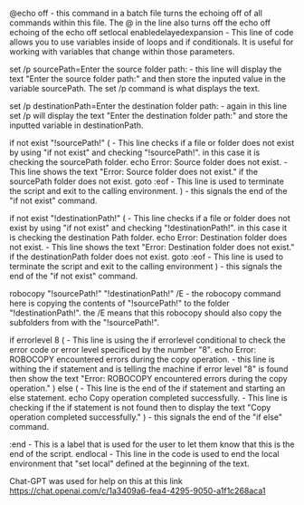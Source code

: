 @echo off - this command in a batch file turns the echoing off of all commands within this file. The @ in the line also turns off the echo off echoing of the echo off 
setlocal enabledelayedexpansion - This line of code allows you to use variables inside of loops and if conditionals. It is useful for working with variables that change within those parameters. 

set /p sourcePath=Enter the source folder path: - this line will display the text "Enter the source folder path:" and then store the inputed value in the variable sourcePath. The set /p command is what displays the text. 

set /p destinationPath=Enter the destination folder path: - again in this line set /p will display the text "Enter the destination folder path:" and store the inputted variable in destinationPath. 

if not exist "!sourcePath!\" ( - This line checks if a file or folder does not exist by using "if not exist" and checking "!sourcePath!\". in this case it is checking the sourcePath folder.
    echo Error: Source folder does not exist. - This line shows the text "Error: Source folder does not exist." if the sourcePath folder does not exist. 
    goto :eof - This line is used to terminate the script and exit to the calling environment.
) - this signals the end of the "if not exist" command.

if not exist "!destinationPath!\" ( - This line checks if a file or folder does not exist by using "if not exist" and checking "!destinationPath!\". in this case it is checking the destination Path folder.
    echo Error: Destination folder does not exist. - This line shows the text "Error: Destination folder does not exist." if the destinationPath folder does not exist. 
    goto :eof - This line is used to terminate the script and exit to the calling environment
) - this signals the end of the "if not exist" command.

robocopy "!sourcePath!" "!destinationPath!" /E - the robocopy command here is copying the contents of "!sourcePath!" to the folder "!destinationPath!". the /E means that this robocopy should also copy the subfolders from with the "!sourcePath!". 

if errorlevel 8 ( - This line is using the if errorlevel conditional to check the error code or error level specificed by the number "8". 
    echo Error: ROBOCOPY encountered errors during the copy operation. - this line is withing the if statement and is telling the machine if error level "8" is found then show the text "Error: ROBOCOPY encountered errors during the copy operation." 
) else ( - This line is the end of the if statement and starting an else statement. 
    echo Copy operation completed successfully. - This line is checking if the if statement is not found then to display the text "Copy operation completed successfully." 
) - this signals the end of the "if else" command.

:end - This is a label that is used for the user to let them know that this is the end of the script. 
endlocal - This line in the code is used to end the local environment that "set local" defined at the beginning of the text. 

Chat-GPT was used for help on this at this link https://chat.openai.com/c/1a3409a6-fea4-4295-9050-a1f1c268aca1 